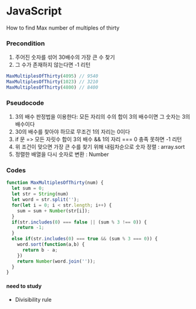 # JavaScript
How to find Max number of multiples of thirty


### Precondition

1. 주어진 숫자를 섞어 30배수의 가장 큰 수 찾기
2. 그 수가 존재하지 않는다면 -1 리턴

```js
MaxMultiplesOfThirty(4095) // 9540 
MaxMultiplesOfThirty(1023) // 3210 
MaxMultiplesOfThirty(4800) // 8400
```


### Pseudocode

1. 3의 배수 판정법을 이용한다: 모든 자리의 수의 합이 3의 배수이면 그 숫자는 3의 배수이다
2. 30의 배수를 찾아야 하므로 무조건 1의 자리는 0이다
3. if 문 => 모든 자릿수 합이 3의 배수 && 1의 자리 === 0  충족 못하면 -1 리턴
4. 위 조건이 맞으면 가장 큰 수를 찾기 위해 내림차순으로 숫자 정렬 : array.sort
5. 정렬한 배열을 다시 숫자로 변환 : Number


### Codes

```js
function MaxMultiplesOfThirty(num) {
  let sum = 0;
  let str = String(num)
  let word = str.split('');
  for(let i = 0; i < str.length; i++) {
    sum = sum + Number(str[i]);
  }
  if(str.includes(0) === false || (sum % 3 !== 0)) {
    return -1;
  }
  else if(str.includes(0) === true && (sum % 3 === 0)) {
    word.sort(function(a,b) {
      return b - a;
    })
    return Number(word.join(''));
  }
}
```


#### need to study

* Divisibility rule

